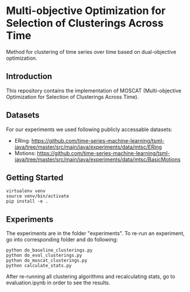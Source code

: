 # Multi-objective Optimization for Selection of Clusterings Across Time
Method for clustering of time series over time based on dual-objective optimization.

## Introduction
This repository contains the implementation of MOSCAT (Multi-objective Optimization for Selection of Clusterings Across Time).

## Datasets
For our experiments we used following publicly accessable datasets:
- ERing: https://github.com/time-series-machine-learning/tsml-java/tree/master/src/main/java/experiments/data/mtsc/ERing
- Motions: https://github.com/time-series-machine-learning/tsml-java/tree/master/src/main/java/experiments/data/mtsc/BasicMotions
## Getting Started
```
virtualenv venv
source venv/bin/activate
pip install -e .
```
## Experiments
The experiments are in the folder "experiments". To re-run an experiment, go into corresponding folder and do following:
```
python do_baseline_clusterings.py
python do_evol_clusterings.py
python do_moscat_clusterings.py
python calculate_stats.py
```
After re-running all clustering algorithms and recalculating stats, go to evaluation.ipynb in order to see the results.